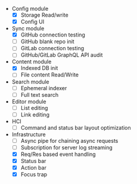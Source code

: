 - Config module
  - [x] Storage Read/write
  - [x] Config UI
- Sync module
  - [x] GitHub connection testing
  - [ ] GitHub blank repo init
  - [ ] GitLab connection testing
  - [ ] GitHub/GitLab GraphQL API audit
- Content module
  - [x] Indexed DB init
  - [ ] File content Read/Write
- Search module
  - [ ] Ephemeral indexer
  - [ ] Full text search
- Editor module
  - [ ] List editing
  - [ ] Link editing
- HCI
  - [ ] Command and status bar layout optimization
- Infrastructure
  - [ ] Async pipe for chaining async requests
  - [ ] Subscription for server log streaming
  - [x] Req/Res based event handling
  - [x] Status bar
  - [x] Action bar
  - [x] Focus trap
